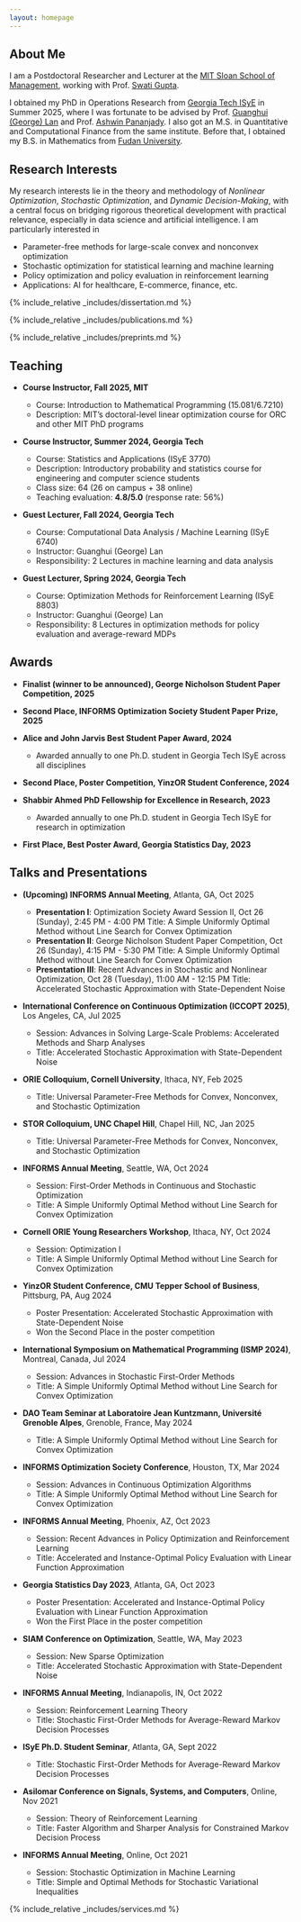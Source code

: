 ```yaml
---
layout: homepage
---
```


## About Me

I am a Postdoctoral Researcher and Lecturer at the [MIT Sloan School of Management](https://mitsloan.mit.edu/), working with Prof. [Swati Gupta](https://swatigupta.tech/). 

I obtained my PhD in Operations Research from [Georgia Tech ISyE](https://www.isye.gatech.edu/) in Summer 2025, where I was fortunate to be advised by Prof. [Guanghui (George) Lan](https://sites.gatech.edu/guanghui-lan/) and Prof. [Ashwin Pananjady](https://sites.gatech.edu/ashwin-pananjady/). I also got an M.S. in Quantitative and Computational Finance from the same institute. Before that, I obtained my B.S. in Mathematics from [Fudan University](https://www.fudan.edu.cn/en/).


## Research Interests

My research interests lie in the theory and methodology of *Nonlinear Optimization*, *Stochastic Optimization*, and *Dynamic Decision*-*Making*, with a central focus on bridging rigorous theoretical development with practical relevance, especially in data science and artificial intelligence.
I am particularly interested in

- Parameter-free methods for large-scale convex and nonconvex optimization
- Stochastic optimization for statistical learning and machine learning
- Policy optimization and policy evaluation in reinforcement learning 
- Applications: AI for healthcare, E-commerce, finance, etc.


{% include_relative _includes/dissertation.md %}

{% include_relative _includes/publications.md %}

{% include_relative _includes/preprints.md %}


## Teaching

- **Course Instructor, Fall 2025, MIT**
  - Course: Introduction to Mathematical Programming (15.081/6.7210)
  - Description: MIT’s doctoral-level linear optimization course for ORC and other MIT PhD programs

- **Course Instructor, Summer 2024, Georgia Tech**
  - Course: Statistics and Applications (ISyE 3770)
  - Description: Introductory probability and statistics course for engineering and computer science students
  - Class size: 64 (26 on campus + 38 online)
  - Teaching evaluation: **4.8/5.0** (response rate: 56%)

- **Guest Lecturer, Fall 2024, Georgia Tech**
  - Course: Computational Data Analysis / Machine Learning (ISyE 6740)
  - Instructor: Guanghui (George) Lan
  - Responsibility: 2 Lectures in machine learning and data analysis

- **Guest Lecturer, Spring 2024, Georgia Tech**
  - Course: Optimization Methods for Reinforcement Learning (ISyE 8803)
  - Instructor: Guanghui (George) Lan
  - Responsibility: 8 Lectures in optimization methods for policy evaluation and average-reward MDPs


## Awards

- **Finalist (winner to be announced), George Nicholson Student Paper Competition, 2025**

- **Second Place, INFORMS Optimization Society Student Paper Prize, 2025**

- **Alice and John Jarvis Best Student Paper Award, 2024**
  - Awarded annually to one Ph.D. student in Georgia Tech ISyE across all disciplines

- **Second Place, Poster Competition, YinzOR Student Conference, 2024**
  
- **Shabbir Ahmed PhD Fellowship for Excellence in Research, 2023**
  - Awarded annually to one Ph.D. student in Georgia Tech ISyE for research in optimization

- **First Place, Best Poster Award, Georgia Statistics Day, 2023**


## Talks and Presentations

- **(Upcoming) INFORMS Annual Meeting**, Atlanta, GA, Oct 2025 
  - **Presentation I**: Optimization Society Award Session II, Oct 26 (Sunday), 2:45 PM - 4:00 PM
  Title: A Simple Uniformly Optimal Method without Line Search for Convex Optimization
  - **Presentation II**: George Nicholson Student Paper Competition, Oct 26 (Sunday), 4:15 PM - 5:30 PM
  Title: A Simple Uniformly Optimal Method without Line Search for Convex Optimization
  - **Presentation III**: Recent Advances in Stochastic and Nonlinear Optimization, Oct 28 (Tuesday), 11:00 AM - 12:15 PM
  Title: Accelerated Stochastic Approximation with State-Dependent Noise

- **International Conference on Continuous Optimization (ICCOPT 2025)**, Los Angeles, CA, Jul 2025  
  - Session: Advances in Solving Large-Scale Problems: Accelerated Methods and Sharp Analyses
  - Title: Accelerated Stochastic Approximation with State-Dependent Noise

- **ORIE Colloquium, Cornell University**, Ithaca, NY, Feb 2025  
  - Title: Universal Parameter-Free Methods for Convex, Nonconvex, and Stochastic Optimization

- **STOR Colloquium, UNC Chapel Hill**, Chapel Hill, NC, Jan 2025  
  - Title: Universal Parameter-Free Methods for Convex, Nonconvex, and Stochastic Optimization

- **INFORMS Annual Meeting**, Seattle, WA, Oct 2024 
  - Session: First-Order Methods in Continuous and Stochastic Optimization 
  - Title: A Simple Uniformly Optimal Method without Line Search for Convex Optimization

- **Cornell ORIE Young Researchers Workshop**, Ithaca, NY, Oct 2024 
  - Session: Optimization I 
  - Title: A Simple Uniformly Optimal Method without Line Search for Convex Optimization

- **YinzOR Student Conference, CMU Tepper School of Business**, Pittsburg, PA, Aug 2024 
  - Poster Presentation: Accelerated Stochastic Approximation with State-Dependent Noise 
  - Won the Second Place in the poster competition 

- **International Symposium on Mathematical Programming (ISMP 2024)**, Montreal, Canada, Jul 2024 
  - Session: Advances in Stochastic First-Order Methods 
  - Title: A Simple Uniformly Optimal Method without Line Search for Convex Optimization

- **DAO Team Seminar at Laboratoire Jean Kuntzmann, Université Grenoble Alpes**, Grenoble, France, May 2024 
  - Title: A Simple Uniformly Optimal Method without Line Search for Convex Optimization   
  
- **INFORMS Optimization Society Conference**, Houston, TX, Mar 2024 
  - Session: Advances in Continuous Optimization Algorithms
  - Title: A Simple Uniformly Optimal Method without Line Search for Convex Optimization 
  
- **INFORMS Annual Meeting**, Phoenix, AZ, Oct 2023 
  - Session: Recent Advances in Policy Optimization and Reinforcement Learning 
  - Title: Accelerated and Instance-Optimal Policy Evaluation with Linear Function Approximation

- **Georgia Statistics Day 2023**, Atlanta, GA, Oct 2023 
  - Poster Presentation: Accelerated and Instance-Optimal Policy Evaluation with Linear Function Approximation 
  - Won the First Place in the poster competition 
  
- **SIAM Conference on Optimization**, Seattle, WA, May 2023 
  - Session: New Sparse Optimization 
  - Title: Accelerated Stochastic Approximation with State-Dependent Noise 
  
- **INFORMS Annual Meeting**, Indianapolis, IN, Oct 2022 
  - Session: Reinforcement Learning Theory 
  - Title: Stochastic First-Order Methods for Average-Reward Markov Decision Processes 
  
- **ISyE Ph.D. Student Seminar**, Atlanta, GA, Sept 2022 
  - Title: Stochastic First-Order Methods for Average-Reward Markov Decision Processes 
  
- **Asilomar Conference on Signals, Systems, and Computers**, Online, Nov 2021 
  - Session: Theory of Reinforcement Learning
  - Title: Faster Algorithm and Sharper Analysis for Constrained Markov Decision Process 
  
- **INFORMS Annual Meeting**, Online, Oct 2021 
  - Session: Stochastic Optimization in Machine Learning 
  - Title: Simple and Optimal Methods for Stochastic Variational Inequalities 
  



{% include_relative _includes/services.md %}

